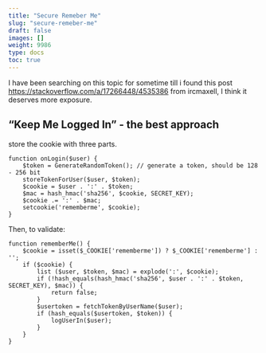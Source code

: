 ```yaml
---
title: "Secure Remeber Me"
slug: "secure-remeber-me"
draft: false
images: []
weight: 9986
type: docs
toc: true
---
```


I have been searching on this topic for sometime till i found this post https://stackoverflow.com/a/17266448/4535386 from ircmaxell, I think it deserves more exposure.

## “Keep Me Logged In” - the best approach
store the cookie with three parts. 

    function onLogin($user) {
        $token = GenerateRandomToken(); // generate a token, should be 128 - 256 bit
        storeTokenForUser($user, $token);
        $cookie = $user . ':' . $token;
        $mac = hash_hmac('sha256', $cookie, SECRET_KEY);
        $cookie .= ':' . $mac;
        setcookie('rememberme', $cookie);
    }

Then, to validate:

    function rememberMe() {
        $cookie = isset($_COOKIE['rememberme']) ? $_COOKIE['rememberme'] : '';
        if ($cookie) {
            list ($user, $token, $mac) = explode(':', $cookie);
            if (!hash_equals(hash_hmac('sha256', $user . ':' . $token, SECRET_KEY), $mac)) {
                return false;
            }
            $usertoken = fetchTokenByUserName($user);
            if (hash_equals($usertoken, $token)) {
                logUserIn($user);
            }
        }
    }

